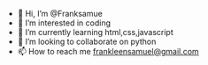 - 👋 Hi, I’m @Franksamue
- 👀 I’m interested in  coding 
- 🌱 I’m currently learning html,css,javascript 
- 💞️ I’m looking to collaborate on python 
- 📫 How to reach me frankleensamuel@gmail.com 

<!---
Franksamue/Franksamue is a ✨ special ✨ repository because its `README.md` (this file) appears on your GitHub profile.
You can click the Preview link to take a look at your changes.
--->
